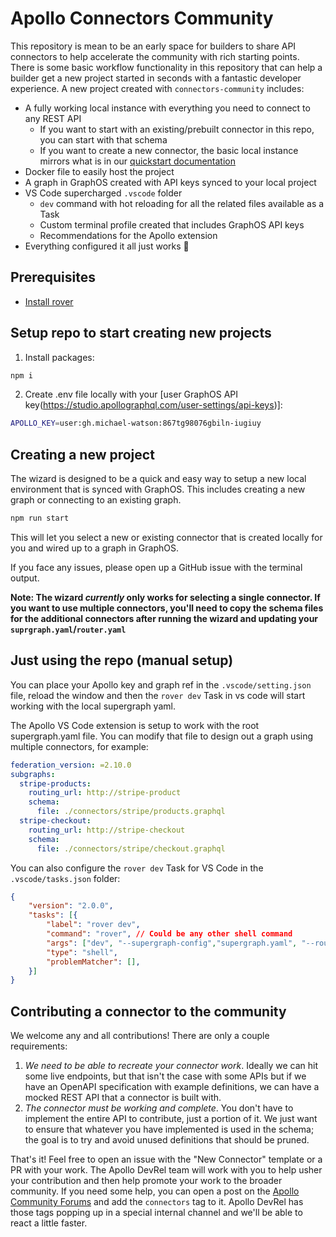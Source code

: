 # Apollo Connectors Community

This repository is mean to be an early space for builders to share API connectors to help accelerate the community with rich starting points. There is some basic workflow functionality in this repository that can help a builder get a new project started in seconds with a fantastic developer experience. A new project created with `connectors-community` includes:

- A fully working local instance with everything you need to connect to any REST API
  - If you want to start with an existing/prebuilt connector in this repo, you can start with that schema
  - If you want to create a new connector, the basic local instance mirrors what is in our [quickstart documentation](https://www.apollographql.com/docs/graphos/get-started/guides/rest-quickstart)
- Docker file to easily host the project
- A graph in GraphOS created with API keys synced to your local project
- VS Code supercharged `.vscode` folder
  - `dev` command with hot reloading for all the related files available as a Task
  - Custom terminal profile created that includes GraphOS API keys
  - Recommendations for the Apollo extension
- Everything configured it all just works 💪

## Prerequisites

- [Install rover](https://www.apollographql.com/docs/rover/getting-started)

## Setup repo to start creating new projects

1. Install packages:

```sh
npm i
```

2. Create .env file locally with your [user GraphOS API key(https://studio.apollographql.com/user-settings/api-keys)]:

```sh
APOLLO_KEY=user:gh.michael-watson:867tg98076gbiln-iugiuy
```

## Creating a new project

The wizard is designed to be a quick and easy way to setup a new local environment that is synced with GraphOS. This includes creating a new graph or connecting to an existing graph.

```sh
npm run start
```

This will let you select a new or existing connector that is created locally for you and wired up to a graph in GraphOS.

If you face any issues, please open up a GitHub issue with the terminal output.

**Note: The wizard *currently* only works for selecting a single connector. If you want to use multiple connectors, you'll need to copy the schema files for the additional connectors after running the wizard and updating your `suprgraph.yaml`/`router.yaml`**

## Just using the repo (manual setup)

You can place your Apollo key and graph ref in the `.vscode/setting.json` file, reload the window and then the `rover dev` Task in vs code will start working with the local supergraph yaml.

The Apollo VS Code extension is setup to work with the root supergraph.yaml file. You can modify that file to design out a graph using multiple connectors, for example:

```yaml
federation_version: =2.10.0
subgraphs:
  stripe-products:
    routing_url: http://stripe-product
    schema:
      file: ./connectors/stripe/products.graphql
  stripe-checkout:
    routing_url: http://stripe-checkout
    schema:
      file: ./connectors/stripe/checkout.graphql
```

You can also configure the `rover dev` Task for VS Code in the `.vscode/tasks.json` folder:

```json
{
    "version": "2.0.0",
    "tasks": [{
        "label": "rover dev",
        "command": "rover", // Could be any other shell command
        "args": ["dev", "--supergraph-config","supergraph.yaml", "--router-config","./connectors/stripe/router.yaml"],
        "type": "shell",
        "problemMatcher": [],
    }]
}
```

## Contributing a connector to the community

We welcome any and all contributions! There are only a couple requirements:

1. *We need to be able to recreate your connector work*. Ideally we can hit some live endpoints, but that isn't the case with some APIs but if we have an OpenAPI specification with example definitions, we can have a mocked REST API that a connector is built with.
2. *The connector must be working and complete*. You don't have to implement the entire API to contribute, just a portion of it. We just want to ensure that whatever you have implemented is used in the schema; the goal is to try and avoid unused definitions that should be pruned.

That's it! Feel free to open an issue with the "New Connector" template or a PR with your work. The Apollo DevRel team will work with you to help usher your contribution and then help promote your work to the broader community. If you need some help, you can open a post on the [Apollo Community Forums](https://community.apollographql.com/tag/connectors) and add the `connectors` tag to it. Apollo DevRel has those tags popping up in a special internal channel and we'll be able to react a little faster.
